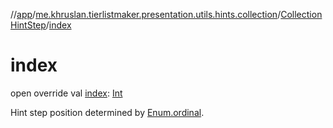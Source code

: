 //[app](../../../index.md)/[me.khruslan.tierlistmaker.presentation.utils.hints.collection](../index.md)/[CollectionHintStep](index.md)/[index](--index--.md)

# index

open override val [index](--index--.md): [Int](https://kotlinlang.org/api/latest/jvm/stdlib/kotlin/-int/index.html)

Hint step position determined by [Enum.ordinal](https://kotlinlang.org/api/latest/jvm/stdlib/kotlin/-enum/ordinal.html).
